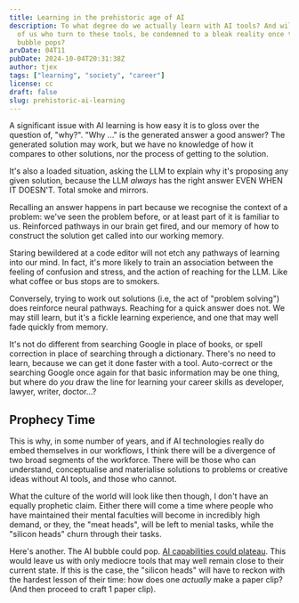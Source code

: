 ```yaml
---
title: Learning in the prehistoric age of AI
description: To what degree do we actually learn with AI tools? And will those
  of us who turn to these tools, be condemned to a bleak reality once the AI
  bubble pops?
arvDate: 04T11
pubDate: 2024-10-04T20:31:38Z
author: tjex
tags: ["learning", "society", "career"]
license: cc
draft: false
slug: prehistoric-ai-learning
---
```


A significant issue with AI learning is how easy it is to gloss over the
question of, "why?". "Why ..." is the generated answer a good answer? The
generated solution may work, but we have no knowledge of how it compares to
other solutions, nor the process of getting to the solution.

It's also a loaded situation, asking the LLM to explain why it's proposing any
given solution, because the LLM _always_ has the right answer EVEN WHEN IT
DOESN'T. Total smoke and mirrors.

Recalling an answer happens in part because we recognise the context of a
problem: we've seen the problem before, or at least part of it is familiar to
us. Reinforced pathways in our brain get fired, and our memory of how to
construct the solution get called into our working memory.

Staring bewildered at a code editor will not etch any pathways of learning into
our mind. In fact, it's more likely to train an association between the feeling
of confusion and stress, and the action of reaching for the LLM. Like what
coffee or bus stops are to smokers.

Conversely, trying to work out solutions (i.e, the act of "problem solving")
does reinforce neural pathways. Reaching for a quick answer does not. We may
still learn, but it's a fickle learning experience, and one that may well fade
quickly from memory.

It's not do different from searching Google in place of books, or spell
correction in place of searching through a dictionary. There's no need to learn,
because we can get it done faster with a tool. Auto-correct or the searching
Google once again for that basic information may be one thing, but where do
_you_ draw the line for learning your career skills as developer, lawyer,
writer, doctor...?

## Prophecy Time

This is why, in some number of years, and if AI technologies really do embed
themselves in our workflows, I think there will be a divergence of two broad
segments of the workforce. There will be those who can understand, conceptualise
and materialise solutions to problems or creative ideas without AI tools, and
those who cannot.

What the culture of the world will look like then though, I don't have an
equally prophetic claim. Either there will come a time where people who have
maintained their mental faculties will become in incredibly high demand, or
they, the "meat heads", will be left to menial tasks, while the "silicon heads"
churn through their tasks.

Here's another. The AI bubble could pop. [AI capabilities could
plateau](https://www.youtube.com/watch?v=dDUC-LqVrPU). This would leave us with
only mediocre tools that may well remain close to their current state. If this
is the case, the "silicon heads" will have to reckon with the hardest lesson of
their time: how does one _actually_ make a paper clip? (And then proceed to
craft 1 paper clip).
